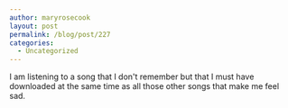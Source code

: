 ```yaml
---
author: maryrosecook
layout: post
permalink: /blog/post/227
categories:
  - Uncategorized
---
```

I am listening to a song that I don't remember but that I must have downloaded at the same time as all those other songs that make me feel sad.